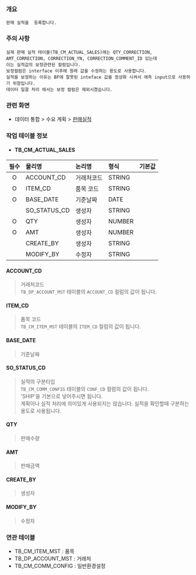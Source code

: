 ### 개요
    판매 실적을  등록합니다.

### 주의 사항
    실제 판매 실적 테이블(TB_CM_ACTUAL_SALES)에는 QTY_CORRECTION, AMT_CORRECTION, CORRECTION_YN, CORRECTION_COMMENT_ID 있는데
    이는 실적값의 보정관련된 컬럼입니다.
    보정컬럼은 interface 이후에 원래 값을 수정하는 용도로 사용합니다.
    실적을 보정하는 이유는 BF에 잘못된 inteface 값을 정상화 시켜서 에측 input으로 사용하기 위함입니다.
    데이터 일괄 처리 에서는 보정 컬럼은 제외시켰습니다.


### 관련 화면
- 데이터 통합 > 수요 계획 > [판매실적](#/dataintegration/actual/actualsales)   

### 작업 테이블 정보

- #### TB_CM_ACTUAL_SALES

| 필수 | 물리명          | 논리명   | 형식     |    기본값    | 
|:--:|:-------------|:------|:-------|:---------:|
| O  | ACCOUNT_CD   | 거래처코드 | STRING |           |
| O  | ITEM_CD      | 품목 코드 | STRING |           |
| O  | BASE_DATE    | 기준날짜  | DATE   |           |
|    | SO_STATUS_CD | 생성자   | STRING |           |
| O  | QTY          | 생성자   | NUMBER |           |
| O  | AMT          | 생성자   | NUMBER |           |
|    | CREATE_BY    | 생성자   | STRING |           |
|    | MODIFY_BY    | 수정자   | STRING |           |

#### ACCOUNT_CD
> 거래처코드   
> `TB_DP_ACCOUNT_MST` 테이블의 `ACCOUNT_CD` 컬럼의 값이 됩니다.

#### ITEM_CD
> 품목 코드   
> `TB_CM_ITEM_MST` 테이블의 `ITEM_CD` 컬럼의 값이 됩니다.  

#### BASE_DATE
> 기준날짜

#### SO_STATUS_CD
> 실적의 구분타입   
> `TB_CM_COMM_CONFIG` 테이블의 `CONF_CD` 컬럼의 값이 됩니다.   
  'SHIP'을 기본으로 넣어주시면 됩니다.   
  계획이나 실적 처리에 의미있게 사용되지는 않습니다. 실적을 확인할때 구분하는 용도로 사용됩니다.   
#### QTY
> 판매수량

#### AMT
> 판매금액


#### CREATE_BY
> 생성자  

#### MODIFY_BY
> 수정자  

### 연관 테이블

- TB_CM_ITEM_MST : 품목
- TB_DP_ACCOUNT_MST : 거래처
- TB_CM_COMM_CONFIG : 일반환경설정 
